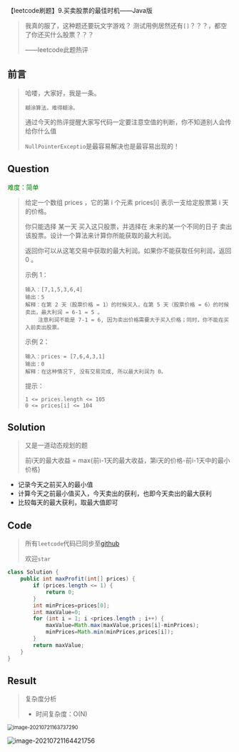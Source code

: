 【leetcode刷题】9.买卖股票的最佳时机——Java版

>我真的服了，这种题还要玩文字游戏？ 测试用例居然还有`[]`？？？，都空了你还买什么股票？？？
>
>——leetcode此题热评

## 前言

>哈喽，大家好，我是一条。
>
>`糊涂算法，难得糊涂。`
>
>通过今天的热评提醒大家写代码一定要注意空值的判断，你不知道别人会传给你什么值
>
>`NullPointerExceptio`是最容易解决也是最容易出现的！

## Question

<font color=green>难度：简单</font>

>给定一个数组 prices ，它的第 i 个元素 prices[i] 表示一支给定股票第 i 天的价格。
>
>你只能选择 某一天 买入这只股票，并选择在 未来的某一个不同的日子 卖出该股票。设计一个算法来计算你所能获取的最大利润。
>
>返回你可以从这笔交易中获取的最大利润。如果你不能获取任何利润，返回 0 。
>
> 
>
>示例 1：
>
>```
>输入：[7,1,5,3,6,4]
>输出：5
>解释：在第 2 天（股票价格 = 1）的时候买入，在第 5 天（股票价格 = 6）的时候卖出，最大利润 = 6-1 = 5 。
>     注意利润不能是 7-1 = 6, 因为卖出价格需要大于买入价格；同时，你不能在买入前卖出股票。
>```
>
>示例 2：
>
>```
>输入：prices = [7,6,4,3,1]
>输出：0
>解释：在这种情况下, 没有交易完成, 所以最大利润为 0。
>```
>
>提示：
>
>```
>1 <= prices.length <= 105
>0 <= prices[i] <= 104
>```

## Solution

>又是一道动态规划的题
>
>前i天的最大收益 = max{前i-1天的最大收益，第i天的价格-前i-1天中的最小价格}

- 记录今天之前买入的最小值
- 计算今天之前最小值买入，今天卖出的获利，也即今天卖出的最大获利
- 比较每天的最大获利，取最大值即可

## Code

>所有`leetcode`代码已同步至[github](https://github.com/lbsys/leetcode/tree/master/src/leetcode/editor/cn)
>
>欢迎`star`

```java
class Solution {
    public int maxProfit(int[] prices) {
        if (prices.length <= 1) {
            return 0;
        }
        int minPrices=prices[0];
        int maxValue=0;
        for (int i = 1; i <prices.length ; i++) {
            maxValue=Math.max(maxValue,prices[i]-minPrices);
            minPrices=Math.min(minPrices,prices[i]);
        }
        return maxValue;
    }
}
```

## Result

> 复杂度分析
>
> - 时间复杂度：O(N) 

<img src="D:\Download\typoraPic\image-20210721163737290.png" alt="image-20210721163737290" style="zoom: 80%;" />

![image-20210721164421756](https://yitiaoit.oss-cn-beijing.aliyuncs.com/img/image-20210721164421756.png)